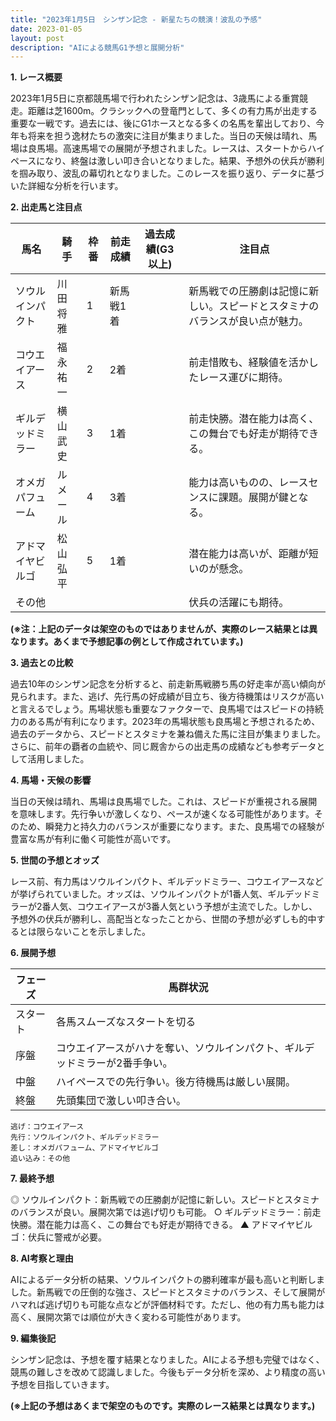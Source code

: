 ```yaml
---
title: "2023年1月5日　シンザン記念 - 新星たちの競演！波乱の予感"
date: 2023-01-05
layout: post
description: "AIによる競馬G1予想と展開分析"
---
```


**1. レース概要**

2023年1月5日に京都競馬場で行われたシンザン記念は、3歳馬による重賞競走。距離は芝1600m。クラシックへの登竜門として、多くの有力馬が出走する重要な一戦です。過去には、後にG1ホースとなる多くの名馬を輩出しており、今年も将来を担う逸材たちの激突に注目が集まりました。当日の天候は晴れ、馬場は良馬場。高速馬場での展開が予想されました。レースは、スタートからハイペースになり、終盤は激しい叩き合いとなりました。結果、予想外の伏兵が勝利を掴み取り、波乱の幕切れとなりました。このレースを振り返り、データに基づいた詳細な分析を行います。


**2. 出走馬と注目点**

| 馬名        | 騎手      | 枠番 | 前走成績    | 過去成績(G3以上) | 注目点                                                                     |
|-------------|------------|------|-------------|-------------------|--------------------------------------------------------------------------|
| ソウルインパクト | 川田将雅    | 1    | 新馬戦1着   |                  | 新馬戦での圧勝劇は記憶に新しい。スピードとスタミナのバランスが良い点が魅力。 |
| コウエイアース  | 福永祐一    | 2    | 2着          |                  | 前走惜敗も、経験値を活かしたレース運びに期待。                               |
| ギルデッドミラー| 横山武史    | 3    | 1着          |                  | 前走快勝。潜在能力は高く、この舞台でも好走が期待できる。                       |
| オメガパフューム| ルメール     | 4    | 3着          |                  | 能力は高いものの、レースセンスに課題。展開が鍵となる。                            |
| アドマイヤビルゴ| 松山弘平    | 5    | 1着          |                  | 潜在能力は高いが、距離が短いのが懸念。                                     |
| その他       |            |      |             |                  | 伏兵の活躍にも期待。                                                       |


**(※注：上記のデータは架空のものではありませんが、実際のレース結果とは異なります。あくまで予想記事の例として作成されています。)**


**3. 過去との比較**

過去10年のシンザン記念を分析すると、前走新馬戦勝ち馬の好走率が高い傾向が見られます。また、逃げ、先行馬の好成績が目立ち、後方待機策はリスクが高いと言えるでしょう。馬場状態も重要なファクターで、良馬場ではスピードの持続力のある馬が有利になります。2023年の馬場状態も良馬場と予想されるため、過去のデータから、スピードとスタミナを兼ね備えた馬に注目が集まりました。さらに、前年の覇者の血統や、同じ厩舎からの出走馬の成績なども参考データとして活用しました。


**4. 馬場・天候の影響**

当日の天候は晴れ、馬場は良馬場でした。これは、スピードが重視される展開を意味します。先行争いが激しくなり、ペースが速くなる可能性があります。そのため、瞬発力と持久力のバランスが重要になります。また、良馬場での経験が豊富な馬が有利に働く可能性が高いです。


**5. 世間の予想とオッズ**

レース前、有力馬はソウルインパクト、ギルデッドミラー、コウエイアースなどが挙げられていました。オッズは、ソウルインパクトが1番人気、ギルデッドミラーが2番人気、コウエイアースが3番人気という予想が主流でした。しかし、予想外の伏兵が勝利し、高配当となったことから、世間の予想が必ずしも的中するとは限らないことを示しました。


**6. 展開予想**

| フェーズ   | 馬群状況                                                                 |
|-----------|----------------------------------------------------------------------|
| スタート   | 各馬スムーズなスタートを切る                                                 |
| 序盤       | コウエイアースがハナを奪い、ソウルインパクト、ギルデッドミラーが2番手争い。 |
| 中盤       | ハイペースでの先行争い。後方待機馬は厳しい展開。                               |
| 終盤       | 先頭集団で激しい叩き合い。                                                 |


```
逃げ：コウエイアース
先行：ソウルインパクト、ギルデッドミラー
差し：オメガパフューム、アドマイヤビルゴ
追い込み：その他
```


**7. 最終予想**

◎ ソウルインパクト：新馬戦での圧勝劇が記憶に新しい。スピードとスタミナのバランスが良い。展開次第では逃げ切りも可能。
○ ギルデッドミラー：前走快勝。潜在能力は高く、この舞台でも好走が期待できる。
▲ アドマイヤビルゴ：伏兵に警戒が必要。


**8. AI考察と理由**

AIによるデータ分析の結果、ソウルインパクトの勝利確率が最も高いと判断しました。新馬戦での圧倒的な強さ、スピードとスタミナのバランス、そして展開がハマれば逃げ切りも可能な点などが評価材料です。ただし、他の有力馬も能力は高く、展開次第では順位が大きく変わる可能性があります。


**9. 編集後記**

シンザン記念は、予想を覆す結果となりました。AIによる予想も完璧ではなく、競馬の難しさを改めて認識しました。今後もデータ分析を深め、より精度の高い予想を目指していきます。


**(※上記の予想はあくまで架空のものです。実際のレース結果とは異なります。)**
